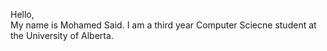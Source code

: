 Hello,  
My name is Mohamed Said. I am a third year Computer Sciecne student at the University of Alberta. 
